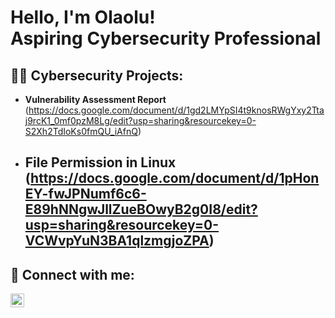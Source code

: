 <h1>Hello, I'm Olaolu! <br/>Aspiring Cybersecurity Professional</a> 

<h2>👨‍💻 Cybersecurity Projects:</h2>

- <b>Vulnerability Assessment Report </b>
  (https://docs.google.com/document/d/1gd2LMYpSI4t9knosRWgYxy2Ttaj9rcK1_0mf0pzM8Lg/edit?usp=sharing&resourcekey=0-S2Xh2TdIoKs0fmQU_iAfnQ)
- <b>File Permission in Linux</b>
  (https://docs.google.com/document/d/1pHonEY-fwJPNumf6c6-E89hNNgwJllZueBOwyB2g0I8/edit?usp=sharing&resourcekey=0-VCWvpYuN3BA1qlzmgjoZPA)
  - 
<h2> 🤳 Connect with me:</h2>



[<img align="left" alt="Olaolu | LinkedIn" width="22px" src="(https://www.linkedin.com/in/olaolu-david-2614b951/)" />][linkedin]


[twitter]: https://twitter.com/joshmadakor
[youtube]: https://www.youtube.com/c/joshmadakor
[instagram]: https://www.instagram.com/joshmadakor/
[linkedin]: https://linkedin.com/in/joshmadakor

<!--
**joshmadakor1/joshmadakor1** is a ✨ _special_ ✨ repository because its `README.md` (this file) appears on your GitHub profile.

Here are some ideas to get you started:

- 🔭 I’m currently working on ...
- 🌱 I’m currently learning ...
- 👯 I’m looking to collaborate on ...
- 🤔 I’m looking for help with ...
- 💬 Ask me about ...
- 📫 How to reach me: ...
- 😄 Pronouns: ...
- ⚡ Fun fact: ...
-->
